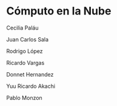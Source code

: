 # Cómputo en la Nube

Cecilia Paláu

Juan Carlos Sala

Rodrigo López

Ricardo Vargas 

Donnet Hernandez

Yuu Ricardo Akachi

Pablo Monzon


